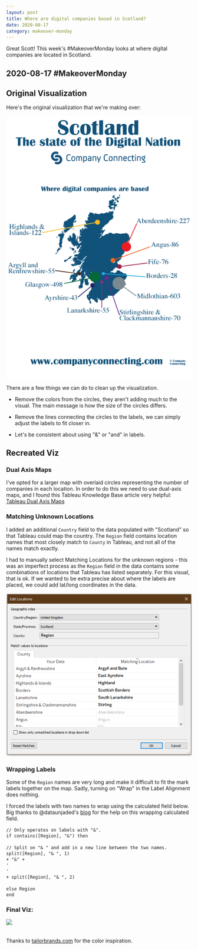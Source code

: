 ```yaml
---
layout: post
title: Where are digital companies based in Scotland?
date: 2020-08-17
category: makeover-monday
---
```


Great Scott! This week's #MakeoverMonday looks at where digital companies are located in Scotland. <!--more-->

## 2020-08-17 #MakeoverMonday
## Original Visualization
Here's the original visualization that we're making over:

![Original Viz](\assets\images\makeover-monday\2020-08-17_original.jpg)

There are a few things we can do to clean up the visualization.

* Remove the colors from the circles, they aren't adding much to the visual. The main message is how the size of the circles differs.

* Remove the lines connecting the circles to the labels, we can simply adjust the labels to fit closer in.

* Let's be consistent about using "&" or "and" in labels.

## Recreated Viz

### Dual Axis Maps
I've opted for a larger map with overlaid circles representing the number of companies in each location. In order to do this we need to use dual-axis maps, and I found this Tableau Knowledge Base article very helpful: [Tableau Dual Axis Maps](https://help.tableau.com/current/pro/desktop/en-us/maps_dualaxis.htm)

### Matching Unknown Locations
I added an additional `Country` field to the data populated with "Scotland" so that Tableau could map the country. The `Region` field contains location names that most closely match to `County` in Tableau, and not all of the names match exactly.

I had to manually select Matching Locations for the unknown regions - this was an imperfect process as the `Region` field in the data contains some combinations of locations that Tableau has listed separately. For this visual, that is ok. If we wanted to be extra precise about where the labels are placed, we could add lat/long coordinates in the data.

![Matching Unknown Locations](\assets\images\makeover-monday\2020-08-17_edit-locations.png)

### Wrapping Labels
Some of the `Region` names are very long and make it difficult to fit the mark labels together on the map. Sadly, turning on "Wrap" in the Label Alignment does nothing.

I forced the labels with two names to wrap using the calculated field below. Big thanks to @dataunjaded's [blog](https://alanajade3.wixsite.com/dataunjaded/post/need-to-wrap-text-labels-in-tableau-just-press-enter) for the help on this wrapping calculated field.

```
// Only operates on labels with "&".
if contains([Region], "&") then

// Split on "& " and add in a new line between the two names.
split([Region], "& ", 1)
+ "&" +
'
'
+ split([Region], "& ", 2)

else Region
end
```

### Final Viz:
<div class='tableauPlaceholder' id='viz1598389189147' style='position: relative'><noscript><a href='#'><img alt=' ' src='https:&#47;&#47;public.tableau.com&#47;static&#47;images&#47;sc&#47;scotland-digital-companies&#47;DigitalCompaniesinScotland&#47;1_rss.png' style='border: none' /></a></noscript><object class='tableauViz'  style='display:none;'><param name='host_url' value='https%3A%2F%2Fpublic.tableau.com%2F' /> <param name='embed_code_version' value='3' /> <param name='site_root' value='' /><param name='name' value='scotland-digital-companies&#47;DigitalCompaniesinScotland' /><param name='tabs' value='no' /><param name='toolbar' value='yes' /><param name='static_image' value='https:&#47;&#47;public.tableau.com&#47;static&#47;images&#47;sc&#47;scotland-digital-companies&#47;DigitalCompaniesinScotland&#47;1.png' /> <param name='animate_transition' value='yes' /><param name='display_static_image' value='yes' /><param name='display_spinner' value='yes' /><param name='display_overlay' value='yes' /><param name='display_count' value='yes' /><param name='language' value='en' /></object></div> <script type='text/javascript'> var divElement = document.getElementById('viz1598389189147'); var vizElement = divElement.getElementsByTagName('object')[0]; vizElement.style.width='600px';vizElement.style.height='1027px'; var scriptElement = document.createElement('script'); scriptElement.src = 'https://public.tableau.com/javascripts/api/viz_v1.js'; vizElement.parentNode.insertBefore(scriptElement, vizElement); </script>

<br>

Thanks to [tailorbrands.com](https://www.tailorbrands.com/blog/logo-color-combinations) for the color inspiration. 